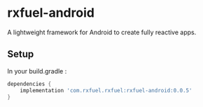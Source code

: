 # rxfuel-android
A lightweight framework for Android to create fully reactive apps.

## Setup

In your build.gradle :

```gradle
dependencies {
    implementation 'com.rxfuel.rxfuel:rxfuel-android:0.0.5'
}
```
